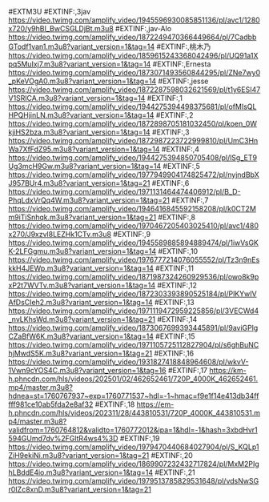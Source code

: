 #EXTM3U
#EXTINF:,3jav
https://video.twimg.com/amplify_video/1945596930085851136/pl/avc1/1280x720/y9hBI_BwCSGLDjBt.m3u8
#EXTINF:,jav-Alo
https://video.twimg.com/amplify_video/1872249470366449664/pl/7CadbbGTodf1van1.m3u8?variant_version=1&tag=14
#EXTINF:,桃木乃
https://video.twimg.com/amplify_video/1859615243368042496/pl/UQ91a1Xpq5MuIxj7.m3u8?variant_version=1&tag=14
#EXTINF:,Ernesta
https://video.twimg.com/amplify_video/1873071493560844295/pl/ZNe7wy0_pKeVOgA0.m3u8?variant_version=1&tag=14
#EXTINF:,jesse
https://video.twimg.com/amplify_video/1872287598032621569/pl/t1y6ESI47V1SRlCA.m3u8?variant_version=1&tag=14
#EXTINF:,1
https://video.twimg.com/amplify_video/1944275394498375681/pl/ofMIsQLHPQHjinLN.m3u8?variant_version=1&tag=14
#EXTINF:,2
https://video.twimg.com/amplify_video/1872898705181032450/pl/koen_0WkjiHS2bza.m3u8?variant_version=1&tag=14
#EXTINF:,3
https://video.twimg.com/amplify_video/1872987223722999810/pl/UmC3HnWa7XfFdZ95.m3u8?variant_version=1&tag=14
#EXTINF:,4
https://video.twimg.com/amplify_video/1944275394850705408/pl/lSg_ET9Ug3mcH9Gw.m3u8?variant_version=1&tag=14
#EXTINF:,5
https://video.twimg.com/amplify_video/1977949904174825472/pl/nyjndBbXJ957BUr4.m3u8?variant_version=1&tag=21
#EXTINF:,6
https://video.twimg.com/amplify_video/1971131464474406912/pl/B_D-PhqLdxVrQq4W.m3u8?variant_version=1&tag=21
#EXTINF:,7
https://video.twimg.com/amplify_video/1946416845592158208/pl/k0CT2Mm9iTiSnhqk.m3u8?variant_version=1&tag=21
#EXTINF:,8
https://video.twimg.com/amplify_video/1970467205403025410/pl/avc1/480x270/J9xzvl8LEZHk1CTv.m3u8
#EXTINF:,9
https://video.twimg.com/amplify_video/1945589885894889474/pl/1iwVsGKK-2LFGgmu.m3u8?variant_version=1&tag=14
#EXTINF:,10
https://video.twimg.com/amplify_video/1976777214076055552/pl/Tz3n9nEskkH4JEWp.m3u8?variant_version=1&tag=14
#EXTINF:,11
https://video.twimg.com/amplify_video/1871987324260929536/pl/owo8k9pxP2t7WVTv.m3u8?variant_version=1&tag=14
#EXTINF:,12
https://video.twimg.com/amplify_video/1872303393890525184/pl/PlKYwIVAfDsCIeh2.m3u8?variant_version=1&tag=14
#EXTINF:,13
https://video.twimg.com/amplify_video/1971119472959225856/pl/3VECWd4_nvLKhsWd.m3u8?variant_version=1&tag=21
#EXTINF:,14
https://video.twimg.com/amplify_video/1873067699393445891/pl/9aviGPlgCZaBfW6K.m3u8?variant_version=1&tag=14
#EXTINF:,15
https://video.twimg.com/amplify_video/1971105725112827904/pl/s6ghBuNChjMwdS5K.m3u8?variant_version=1&tag=21
#EXTINF:,16
https://video.twimg.com/amplify_video/1931827418848964608/pl/wkvV-1Vwn9cYOS4C.m3u8?variant_version=1&tag=16
#EXTINF:,17
https://km-h.phncdn.com/hls/videos/202501/02/462652461/720P_4000K_462652461.mp4/master.m3u8?hdnea=st=1760767937~exp=1760771537~hdl=-1~hmac=f9e1f14e413db34fffff981ce10ab5fda2e8af32
#EXTINF:,18
https://em-h.phncdn.com/hls/videos/202311/28/443810531/720P_4000K_443810531.mp4/master.m3u8?validfrom=1760764812&validto=1760772012&ipa=1&hdl=-1&hash=3xbdHvr1594GUmd7dv%2FGltR4ws4%3D
#EXTINF:,19
https://video.twimg.com/amplify_video/1979470440684027904/pl/S_KQLp1ZiH9ekiNi.m3u8?variant_version=1&tag=21
#EXTINF:,20
https://video.twimg.com/amplify_video/1869907232432717824/pl/MxM2PIghLBddE4io.m3u8?variant_version=1&tag=14
#EXTINF:,21
https://video.twimg.com/amplify_video/1979513785829531648/pl/vdsNwSGr0IZc8xnD.m3u8?variant_version=1&tag=21